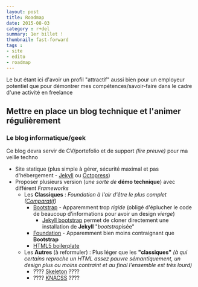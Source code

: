 ```yaml
---
layout: post
title: Roadmap
date: 2015-08-03
category : r+del
summary: 1er billet !
thumbnail: fast-forward
tags :
- site
- edito
- roadmap
---
```



Le but étant ici d'avoir un profil "attractif" aussi bien pour un employeur potentiel que pour démontrer mes compétences/savoir-faire dans le cadre d'une activité en freelance

## Mettre en place un blog technique et l'animer régulièrement

### Le blog informatique/geek
Ce blog devra servir de CV/portefolio et de support *(lire preuve)* pour ma veille techno

 * Site statique (plus simple à gérer, sécurité maximal et pas d'hébergement - [Jekyll](http://jekyllrb.com/) ou [Octopress](http://octopress.org/))
 * Proposer plusieurs version (*une sorte de* **démo technique**) avec différent *Frameworks*
     - Les **Classiques** : *Foundation à l'air d'être le plus complet ([Comparatif](http://responsive.vermilion.com/compare.php))*
         + [Bootstrap](http://getbootstrap.com/) - Apparemment trop *rigide* (obligé d'éplucher le code de beaucoup d’informations pour avoir un design *vierge*)
             * [Jekyll bootstrap](http://jekyllbootstrap.com/) permet de cloner directement une installation de **Jekyll** "*bootstrap*isée"
         + [Foundation](http://foundation.zurb.com/) - Apparemment bien moins contraignant que **Bootstrap**
         + [HTML5 boilerplate](http://html5boilerplate.com/)
     - Les **Autres** (à reformuler) : Plus léger que les **"classiques"** *(à qui certains reproche un HTML assez pauvre sémantiquement, un design plus ou moins contraint et au final l'ensemble est très lourd)*
         + ???? [Skeleton](http://getskeleton.com/) ????
         + ???? [KNACSS](http://knacss.com/) ????
